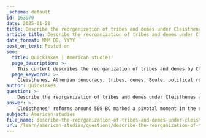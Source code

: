 ```yaml
---
_schema: default
id: 163970
date: 2025-01-28
title: Describe the reorganization of tribes and demes under Cleisthenes and its implications for Athenian society.
article_title: Describe the reorganization of tribes and demes under Cleisthenes and its implications for Athenian society.
date_format: MMM DD, YYYY
post_on_text: Posted on
seo:
  title: QuickTakes | American studies
  page_description: >-
    This content describes the reorganization of tribes and demes by Cleisthenes around 508 BC and its implications for Athenian society, focusing on changes in political structure, citizen engagement, and the reduction of aristocratic dominance.
  page_keywords: >-
    Cleisthenes, Athenian democracy, tribes, demes, Boule, political reforms, citizen participation, Aristocratic power, social cohesion, military organization
author: QuickTakes
question: >-
    Describe the reorganization of tribes and demes under Cleisthenes and its implications for Athenian society.
answer: >-
    Cleisthenes' reforms around 508 BC marked a pivotal moment in the evolution of Athenian democracy, fundamentally reorganizing the political landscape of Athens. His introduction of the concepts of demes and a new tribal system had profound implications for Athenian society.\n\n### Reorganization of Tribes and Demes\n\n1. **Creation of Demes**: Cleisthenes established approximately 140 demes, which were local districts or communities across Attica. This system allowed for a more localized form of governance and representation, as each deme functioned as a basic unit of political organization.\n\n2. **New Tribal Structure**: The traditional four Ionian tribes were reorganized into ten new tribes (phylai). Each tribe was composed of members from different regions of Attica—city, coast, and inland—ensuring a mix of populations and reducing the dominance of any single aristocratic family or faction.\n\n3. **Trittyes**: Each tribe was further divided into three trittyes, with one trittys from each of the three regions (city, coast, inland). This division aimed to balance representation and ensure that all areas of Attica had a voice in the political process.\n\n4. **Council of 500**: Cleisthenes also established the Boule, or Council of 500, which was composed of 50 representatives from each of the ten tribes. This council played a crucial role in the administration of the city and the preparation of matters to be discussed in the Assembly (ekklēsia).\n\n### Implications for Athenian Society\n\n1. **Reduction of Aristocratic Power**: By mixing citizens from various regions within the new tribes, Cleisthenes diminished the influence of powerful aristocratic families. This reorganization diluted their political clout and fostered a more egalitarian political environment.\n\n2. **Increased Citizen Participation**: The reforms encouraged broader participation in governance. All male citizens, regardless of their wealth or social standing, could engage in the political process through their demes and tribes. This inclusivity laid the groundwork for the direct democracy that Athens is known for.\n\n3. **Social Cohesion**: The new tribal system fostered a sense of unity among citizens from different backgrounds. By creating a political structure that required collaboration across regions, Cleisthenes promoted social cohesion and a collective identity among Athenians.\n\n4. **Military Organization**: The reorganization also had military implications, as each tribe was responsible for providing soldiers. This ensured that military service was distributed more evenly across the population, further integrating citizens into the civic life of Athens.\n\n5. **Foundation for Future Reforms**: Cleisthenes' reforms set the stage for subsequent democratic developments in Athens. They established a framework that later leaders, such as Pericles, would build upon to enhance democratic practices and institutions.\n\nIn summary, Cleisthenes' reorganization of tribes and demes was a transformative step in the establishment of Athenian democracy. It not only reshaped the political structure but also had lasting effects on social dynamics, citizen engagement, and the balance of power within Athenian society.
subject: American studies
file_name: describe-the-reorganization-of-tribes-and-demes-under-cleisthenes-and-its-implications-for-athenian-society.md
url: /learn/american-studies/questions/describe-the-reorganization-of-tribes-and-demes-under-cleisthenes-and-its-implications-for-athenian-society
---
```


&nbsp;